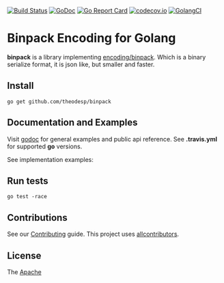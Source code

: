 [![Build Status](https://travis-ci.org/theodesp/binpack.svg)](https://travis-ci.org/theodesp/binpack)
[![GoDoc](https://godoc.org/github.com/theodesp/binpack?status.svg)](https://godoc.org/github.com/theodesp/binpack)
[![Go Report Card](https://goreportcard.com/badge/github.com/theodesp/binpack)](https://goreportcard.com/report/github.com/theodesp/binpack)
[![codecov.io](https://codecov.io/github/theodesp/binpack/branch/master/graph/badge.svg)](https://codecov.io/github/theodesp/binpack)
[![GolangCI](https://golangci.com/badges/github.com/golangci/golangci-lint.svg)](https://golangci.com/r/github.com/theodesp/binpack)


# Binpack Encoding for Golang

**binpack** is a library implementing [encoding/binpack](http://binpack.liaohuqiu.net/). Which is a 
binary serialize format, it is json like, but smaller and faster.

## Install

    go get github.com/theodesp/binpack

## Documentation and Examples

Visit [godoc](http://godoc.org/github.com/theodesp/binpack) for general examples and public api reference.
See **.travis.yml** for supported **go** versions.


See implementation examples:


## Run tests

    go test -race
    
## Contributions

See our [Contributing](./CONTRIBUTING.md) guide. This project uses [allcontributors](https://allcontributors.org/).

## License

The [Apache](https://www.apache.org/licenses/LICENSE-2.0)
